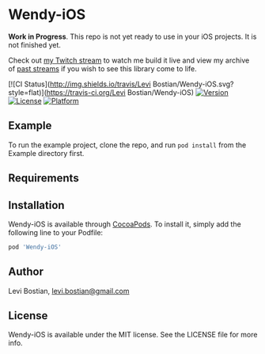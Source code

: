 # Wendy-iOS

**Work in Progress**. This repo is not yet ready to use in your iOS projects. It is not finished yet. 

Check out [my Twitch stream](https://www.twitch.tv/levimakesapps) to watch me build it live and view my archive of [past streams](https://www.youtube.com/channel/UCi6LazKSCVOWAT2cYGiEgVQ) if you wish to see this library come to life.

[![CI Status](http://img.shields.io/travis/Levi Bostian/Wendy-iOS.svg?style=flat)](https://travis-ci.org/Levi Bostian/Wendy-iOS)
[![Version](https://img.shields.io/cocoapods/v/Wendy-iOS.svg?style=flat)](http://cocoapods.org/pods/Wendy-iOS)
[![License](https://img.shields.io/cocoapods/l/Wendy-iOS.svg?style=flat)](http://cocoapods.org/pods/Wendy-iOS)
[![Platform](https://img.shields.io/cocoapods/p/Wendy-iOS.svg?style=flat)](http://cocoapods.org/pods/Wendy-iOS)

## Example

To run the example project, clone the repo, and run `pod install` from the Example directory first.

## Requirements

## Installation

Wendy-iOS is available through [CocoaPods](http://cocoapods.org). To install
it, simply add the following line to your Podfile:

```ruby
pod 'Wendy-iOS'
```

## Author

Levi Bostian, levi.bostian@gmail.com

## License

Wendy-iOS is available under the MIT license. See the LICENSE file for more info.
